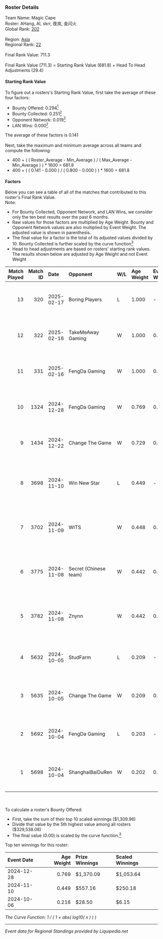 ### Roster Details<br />
Team Name: Magic Cape<br />
Roster: AHang, AI, skrr, 夜岚, 金闪火<br />
Global Rank: [202](../standings_global.md)<br />
<br />
Region: [Asia]( ../standings_asia.md)<br />
Regional Rank: [22]( ../standings_asia.md)<br />
<br />
Final Rank Value:  711.3<br />
<br />
Final Rank Value (711.3) = Starting Rank Value (681.8) + Head To Head Adjustments (29.4)<br />

#### Starting Rank Value<br />
To figure out a rosters's Starting Rank Value, first take the average of these four factors:<br />
- Bounty Offered: 0.294[<sup>1</sup>](#table2)
- Bounty Collected: 0.251[<sup>2</sup>](#table1)
- Opponent Network: 0.019[<sup>2</sup>](#table1)
- LAN Wins: 0.000[<sup>2</sup>](#table1)

The average of these factors is 0.141<br />
<br />
Next, take the maximum and minimum average across all teams and compute the following:<br />
- 400 + ( ( Roster_Average - Min_Average ) / ( Max_Average - Min_Average ) ) * 1600 = 681.8
- 400 + ( ( 0.141 - 0.000 ) / ( 0.800 - 0.000 ) ) * 1600 = 681.8


#### Factors<br />
Below you can see a table of all of the matches that contributed to this roster's Final Rank Value.<br />
Note:<br />

- For Bounty Collected, Opponent Network, and LAN Wins, we consider only the ten best results over the past 6 months.
- Raw values for those factors are multiplied by Age Weight. Bounty and Opponent Network values are also multiplied by Event Weight. The adjusted value is shown in parenthesis.
- The final value for a factor is the total of its adjusted values divided by 10. Bounty Collected is further scaled by the curve function[<sup>3</sup>](#curveFunction)
- Head to head adjustments are based on rosters' starting rank values. The results shown below are adjusted by Age Weight and not Event Weight
<span id="table1"></span><br />


| Match Played | Match ID | Date       | Opponent              | W/L | Age Weight | Event Weight | Bounty Collected | Opponent Network | LAN Wins  | H2H Adj. | Roster                         |
| -: | -: | :- | :- | :- | :- | :- | :- | :- | :- | -: | :- |
|           13 |      320 | 2025-02-17 | Boring Players        | L   | 1.000      | -            | -                | -                | -         |   -22.93 | AHang, AI, skrr, 夜岚, 金闪火       |
|           12 |      322 | 2025-02-16 | TakeMeAway Gaming     | W   | 1.000      | 0.143        | 0.000 (0.000)    | 0.094 (0.013)    | 0 (0.000) |     4.75 | AHang, AI, skrr, 夜岚, 金闪火       |
|           11 |      331 | 2025-02-16 | FengDa Gaming         | W   | 1.000      | 0.143        | 0.008 (0.001)    | 0.550 (0.079)    | 0 (0.000) |    15.45 | AHang, AI, skrr, 夜岚, 金闪火       |
|           10 |     1324 | 2024-12-28 | FengDa Gaming         | W   | 0.769      | 0.143        | 0.008 (0.001)    | 0.550 (0.060)    | 0 (0.000) |    13.16 | AHang, AI, skrr, 夜岚, 金闪火       |
|            9 |     1434 | 2024-12-22 | Change The Game       | W   | 0.729      | 0.143        | 0.061 (0.006)    | 0.221 (0.023)    | 0 (0.000) |    14.30 | AHang, AI, skrr, 夜岚, 金闪火       |
|            8 |     3698 | 2024-11-10 | Win New Star          | L   | 0.449      | -            | -                | -                | -         |    -8.02 | AHang, skrr, 深渊之王, 野玫瑰の幻想, 金闪火 |
|            7 |     3702 | 2024-11-09 | WITS                  | W   | 0.448      | 0.143        | 0.000 (0.000)    | 0.041 (0.003)    | 0 (0.000) |     5.27 | AHang, skrr, 深渊之王, 野玫瑰の幻想, 金闪火 |
|            6 |     3775 | 2024-11-08 | Secret (Chinese team) | W   | 0.442      | 0.143        | 0.000 (0.000)    | 0.021 (0.001)    | 0 (0.000) |     4.96 | AHang, skrr, 深渊之王, 野玫瑰の幻想, 金闪火 |
|            5 |     3782 | 2024-11-08 | Znynn                 | W   | 0.442      | 0.143        | 0.000 (0.000)    | 0.000 (0.000)    | 0 (0.000) |     3.68 | AHang, skrr, 深渊之王, 野玫瑰の幻想, 金闪火 |
|            4 |     5632 | 2024-10-05 | StudFarm              | L   | 0.209      | -            | -                | -                | -         |    -3.99 | skrr, 夜岚, 深渊之王, 金闪火, 阿杭        |
|            3 |     5635 | 2024-10-05 | Change The Game       | W   | 0.209      | 0.143        | 0.061 (0.002)    | 0.221 (0.007)    | 0 (0.000) |     4.22 | skrr, 夜岚, 深渊之王, 金闪火, 阿杭        |
|            2 |     5692 | 2024-10-04 | FengDa Gaming         | L   | 0.203      | -            | -                | -                | -         |    -3.03 | skrr, 夜岚, 深渊之王, 金闪火, 阿杭        |
|            1 |     5698 | 2024-10-04 | ShanghaiBaiDuRen      | W   | 0.202      | 0.143        | 0.000 (0.000)    | 0.000 (0.000)    | 0 (0.000) |     1.60 | skrr, 夜岚, 深渊之王, 金闪火, 阿杭        |

<br />
<span id="table2"></span><br />
To calculate a roster's Bounty Offered:<br />

- First, take the sum of their top 10 scaled winnings ($1,309.96)
- Divide that value by the 5th highest value among all rosters ($329,538.08)
- The final value (0.00) is scaled by the curve function.[<sup>3</sup>](#curveFunction)

Top ten winnings for this roster:<br />

| Event Date | Age Weight | Prize Winnings | Scaled Winnings |
| :- | -: | :- | :- |
| 2024-12-28 |      0.769 | $1,370.09      | $1,053.64       |
| 2024-11-10 |      0.449 | $557.16        | $250.18         |
| 2024-10-06 |      0.216 | $28.50         | $6.15           |


<span id="curveFunction"></span>_The Curve Function: 1 / ( 1 + abs( log10( x ) ) )_<br />

---
_Event data for Regional Standings provided by Liquipedia.net_<br />
